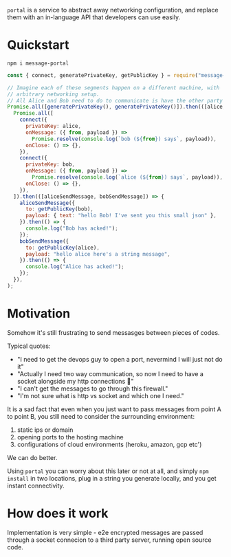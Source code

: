 `portal` is a service to abstract away networking configuration, and replace them with an in-language API that developers can use easily.

# Quickstart

`npm i message-portal`

```js
const { connect, generatePrivateKey, getPublicKey } = require("message-portal");

// Imagine each of these segments happen on a different machine, with
// arbitrary networking setup.
// All Alice and Bob need to do to communicate is have the other party's public key.
Promise.all([generatePrivateKey(), generatePrivateKey()]).then(([alice, bob]) =>
  Promise.all([
    connect({
      privateKey: alice,
      onMessage: ({ from, payload }) =>
        Promise.resolve(console.log(`bob (${from}) says`, payload)),
      onClose: () => {},
    }),
    connect({
      privateKey: bob,
      onMessage: ({ from, payload }) =>
        Promise.resolve(console.log(`alice (${from}) says`, payload)),
      onClose: () => {},
    }),
  ]).then(([aliceSendMessage, bobSendMessage]) => {
    aliceSendMessage({
      to: getPublicKey(bob),
      payload: { text: "hello Bob! I've sent you this small json" },
    }).then(() => {
      console.log("Bob has acked!");
    });
    bobSendMessage({
      to: getPublicKey(alice),
      payload: "hello alice here's a string message",
    }).then(() => {
      console.log("Alice has acked!");
    });
  }),
);
```

# Motivation

Somehow it's still frustrating to send messasges between pieces of codes.

Typical quotes:

- "I need to get the devops guy to open a port, nevermind I will just not do it"
- "Actually I need two way communication, so now I need to have a socket alongside my http connections 🤦"
- "I can't get the messages to go through this firewall."
- "I'm not sure what is http vs socket and which one I need."

It is a sad fact that even when you just want to pass messages from point A to point B, you still need to consider the surrounding environment:

1. static ips or domain
2. opening ports to the hosting machine
3. configurations of cloud environments (heroku, amazon, gcp etc')

We can do better.

Using `portal` you can worry about this later or not at all, and simply `npm install` in two locations, plug in a string you generate locally, and you get instant connectivity.

# How does it work

Implementation is very simple - e2e encrypted messages are passed through a socket connecion to a third party server, running open source code.
